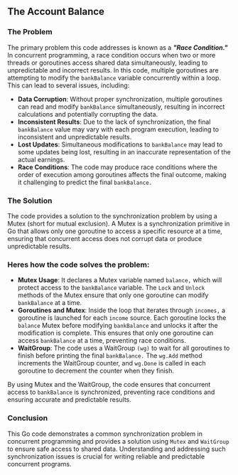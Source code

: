 ## The Account Balance

### The Problem

The primary problem this code addresses is known as a **_"Race Condition."_** In concurrent programming, a race condition occurs when two or more threads or goroutines access shared data simultaneously, leading to unpredictable and incorrect results. In this code, multiple goroutines are attempting to modify the `bankBalance` variable concurrently within a loop. This can lead to several issues, including:

- **Data Corruption**: Without proper synchronization, multiple goroutines can read and modify `bankBalance` simultaneously, resulting in incorrect calculations and potentially corrupting the data.
- **Inconsistent Results**: Due to the lack of synchronization, the final `bankBalance` value may vary with each program execution, leading to inconsistent and unpredictable results.
- **Lost Updates**: Simultaneous modifications to `bankBalance` may lead to some updates being lost, resulting in an inaccurate representation of the actual earnings.
- **Race Conditions**: The code may produce race conditions where the order of execution among goroutines affects the final outcome, making it challenging to predict the final `bankBalance.`

### The Solution

The code provides a solution to the synchronization problem by using a Mutex (short for mutual exclusion). A Mutex is a synchronization primitive in Go that allows only one goroutine to access a specific resource at a time, ensuring that concurrent access does not corrupt data or produce unpredictable results.

### Heres how the code solves the problem:

- **Mutex Usage**: It declares a Mutex variable named `balance,` which will protect access to the `bankBalance` variable. The `Lock` and `Unlock` methods of the Mutex ensure that only one goroutine can modify `bankBalance` at a time.
- **Goroutines and Mutex**: Inside the loop that iterates through `incomes,` a goroutine is launched for each `income` source. Each goroutine locks the `balance` Mutex before modifying `bankBalance` and unlocks it after the modification is complete. This ensures that only one goroutine can access `bankBalance` at a time, preventing race conditions.
- **WaitGroup**: The code uses a WaitGroup `(wg)` to wait for all goroutines to finish before printing the final `bankBalance.` The `wg.Add` method increments the WaitGroup counter, and `wg.Done` is called in each goroutine to decrement the counter when they finish.

By using Mutex and the WaitGroup, the code ensures that concurrent access to `bankBalance` is synchronized, preventing race conditions and ensuring accurate and predictable results.

### Conclusion

This Go code demonstrates a common synchronization problem in concurrent programming and provides a solution using `Mutex` and `WaitGroup` to ensure safe access to shared data. Understanding and addressing such synchronization issues is crucial for writing reliable and predictable concurrent programs.

